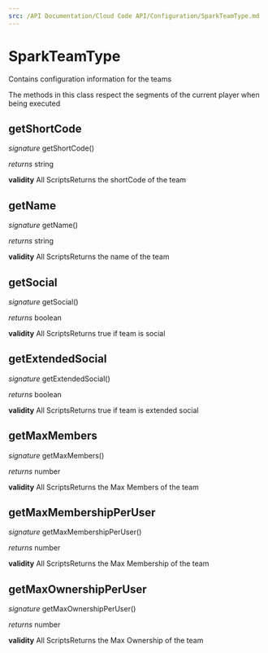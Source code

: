 ```yaml
---
src: /API Documentation/Cloud Code API/Configuration/SparkTeamType.md
---
```


# SparkTeamType

Contains configuration information for the teams

The methods in this class respect the segments of the current player when being executed



## getShortCode
_signature_ getShortCode()</p>
_returns_ string</p>
<b>validity</b> All ScriptsReturns the shortCode of the team

## getName
_signature_ getName()</p>
_returns_ string</p>
<b>validity</b> All ScriptsReturns the name of the team

## getSocial
_signature_ getSocial()</p>
_returns_ boolean</p>
<b>validity</b> All ScriptsReturns true if team is social

## getExtendedSocial
_signature_ getExtendedSocial()</p>
_returns_ boolean</p>
<b>validity</b> All ScriptsReturns true if team is extended social

## getMaxMembers
_signature_ getMaxMembers()</p>
_returns_ number</p>
<b>validity</b> All ScriptsReturns the Max Members of the team

## getMaxMembershipPerUser
_signature_ getMaxMembershipPerUser()</p>
_returns_ number</p>
<b>validity</b> All ScriptsReturns the Max Membership of the team

## getMaxOwnershipPerUser
_signature_ getMaxOwnershipPerUser()</p>
_returns_ number</p>
<b>validity</b> All ScriptsReturns the Max Ownership of the team

